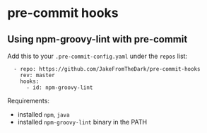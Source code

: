 # pre-commit hooks

## Using npm-groovy-lint with pre-commit
Add this to your `.pre-commit-config.yaml` under the `repos` list:
```
  - repo: https://github.com/JakeFromTheDark/pre-commit-hooks
    rev: master
    hooks:
      - id: npm-groovy-lint
```
Requirements:
* installed `npm`, `java`
* installed `npm-groovy-lint` binary in the PATH
